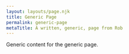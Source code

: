 ```yaml
---
layout: layouts/page.njk
title: Generic Page
permalink: generic-page
metaTitle: A written, generic, page from Rob
---
```

Generic content for the generic page.